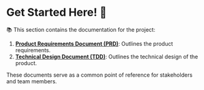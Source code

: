 # Get Started Here! 👋

📚 This section contains the documentation for the project:

1. [**Product Requirements Document (PRD)**](/project-docs/discovery_and_ideation_worksheet_template): Outlines the product requirements.
2. [**Technical Design Document (TDD)**](/project-docs/tdd_template): Outlines the technical design of the product.

These documents serve as a common point of reference for stakeholders and team members.

